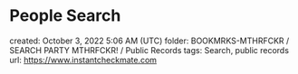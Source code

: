 # People Search

created: October 3, 2022 5:06 AM (UTC)
folder: BOOKMRKS-MTHRFCKR / SEARCH PARTY MTHRFCKR! / Public Records
tags: Search, public records
url: https://www.instantcheckmate.com